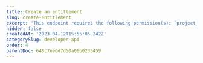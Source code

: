 ```yaml
---
title: Create an entitlement
slug: create-entitlement
excerpt: 'This endpoint requires the following permission(s): `project_configuration:entitlements:read_write`.'
hidden: false
createdAt: '2023-04-12T15:55:05.242Z'
categorySlug: developer-api
order: 4
parentDoc: 648c7ee6d7d50a06b0233459
---
```

